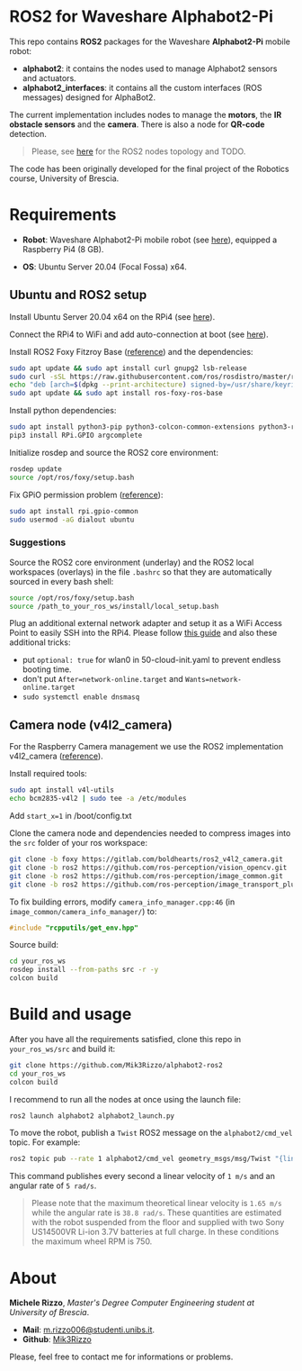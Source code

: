 # ROS2 for Waveshare Alphabot2-Pi

This repo contains **ROS2** packages for the Waveshare **Alphabot2-Pi** mobile robot:
- **alphabot2**: it contains the nodes used to manage Alphabot2 sensors and actuators.
- **alphabot2_interfaces**: it contains all the custom interfaces (ROS messages) designed for AlphaBot2.

The current implementation includes nodes to manage the **motors**, the **IR obstacle sensors** and the **camera**. 
There is also a node for **QR-code** detection.

> Please, see [here](ros2-topology.md) for the ROS2 nodes topology and TODO.

The code has been originally developed for the final project of the Robotics course, University of Brescia.


# Requirements

- **Robot**: Waveshare Alphabot2-Pi mobile robot (see [here](https://www.waveshare.com/wiki/AlphaBot2-Pi)), equipped 
a Raspberry Pi4 (8 GB).

- **OS**: Ubuntu Server 20.04 (Focal Fossa) x64.


## Ubuntu and ROS2 setup

Install Ubuntu Server 20.04 x64 on the RPi4 (see [here](https://ubuntu.com/download/raspberry-pi)).

Connect the RPi4 to WiFi and add auto-connection at boot (see [here](https://www.linuxbabe.com/ubuntu/connect-to-wi-fi-from-terminal-on-ubuntu-18-04-19-04-with-wpa-supplicant)).

Install ROS2 Foxy Fitzroy Base ([reference](https://docs.ros.org/en/foxy/Installation/Ubuntu-Install-Debians.html)) and 
the dependencies:
``` bash
sudo apt update && sudo apt install curl gnupg2 lsb-release
sudo curl -sSL https://raw.githubusercontent.com/ros/rosdistro/master/ros.key  -o /usr/share/keyrings/ros-archive-keyring.gpg
echo "deb [arch=$(dpkg --print-architecture) signed-by=/usr/share/keyrings/ros-archive-keyring.gpg] http://packages.ros.org/ros2/ubuntu $(source /etc/os-release && echo $UBUNTU_CODENAME) main" | sudo tee /etc/apt/sources.list.d/ros2.list > /dev/null
sudo apt update && sudo apt install ros-foxy-ros-base
```

Install python dependencies:
``` bash
sudo apt install python3-pip python3-colcon-common-extensions python3-rosdep2
pip3 install RPi.GPIO argcomplete
```

Initialize rosdep and source the ROS2 core environment:
``` bash
rosdep update
source /opt/ros/foxy/setup.bash
```

Fix GPiO permission problem ([reference](https://github.com/gpiozero/gpiozero/issues/837)):
``` bash
sudo apt install rpi.gpio-common
sudo usermod -aG dialout ubuntu
```

### Suggestions

Source the ROS2 core environment (underlay) and the ROS2 local workspaces (overlays) in the file ```.bashrc``` so that
they are automatically sourced in every bash shell:
``` bash
source /opt/ros/foxy/setup.bash
source /path_to_your_ros_ws/install/local_setup.bash
```

Plug an additional external network adapter and setup it as a WiFi Access Point to easily SSH into the RPi4.
Please follow [this guide](https://gist.github.com/ExtremeGTX/ea1d1c12dde8261b263ab2fead983dc8) and also these additional tricks:
- put ```optional: true``` for wlan0 in 50-cloud-init.yaml to prevent endless booting time.
- don't put ```After=network-online.target``` and ```Wants=network-online.target```
- ```sudo systemctl enable dnsmasq```


## Camera node (v4l2_camera)

For the Raspberry Camera management we use the ROS2 implementation v4l2_camera ([reference](https://index.ros.org/r/v4l2_camera/)).

Install required tools:

``` bash
sudo apt install v4l-utils
echo bcm2835-v4l2 | sudo tee -a /etc/modules
```

Add ```start_x=1``` in /boot/config.txt

Clone the camera node and dependencies needed to compress images into the ```src``` folder of your ros workspace:
``` bash
git clone -b foxy https://gitlab.com/boldhearts/ros2_v4l2_camera.git
git clone -b ros2 https://github.com/ros-perception/vision_opencv.git
git clone -b ros2 https://github.com/ros-perception/image_common.git                  
git clone -b ros2 https://github.com/ros-perception/image_transport_plugins.git 
```

To fix building errors, modify ```camera_info_manager.cpp:46``` (in ```image_common/camera_info_manager/```) to:
``` cpp
#include "rcpputils/get_env.hpp"
```

Source build:
``` bash
cd your_ros_ws
rosdep install --from-paths src -r -y
colcon build
```


# Build and usage

After you have all the requirements satisfied, clone this repo in ```your_ros_ws/src``` and build it:
``` bash
git clone https://github.com/Mik3Rizzo/alphabot2-ros2
cd your_ros_ws
colcon build
```

I recommend to run all the nodes at once using the launch file:
``` bash
ros2 launch alphabot2 alphabot2_launch.py
```

To move the robot, publish a ```Twist``` ROS2 message on the ```alphabot2/cmd_vel``` topic. For example:
``` bash
ros2 topic pub --rate 1 alphabot2/cmd_vel geometry_msgs/msg/Twist "{linear: {x: 1.0, y: 0.0, z: 0.0}, angular: {x: 0.0, y: 0.0, z: 5.0}}"
```

This command publishes every second a linear velocity of ```1 m/s``` and an angular rate of ```5 rad/s```.
> Please note that the maximum theoretical linear velocity is ```1.65 m/s``` while the angular rate is ```38.8 rad/s```.
These quantities are estimated with the robot suspended from the floor and supplied with two Sony US14500VR Li-ion 3.7V 
batteries at full charge. In these conditions the maximum wheel RPM is 750.

# About
**Michele Rizzo**, *Master's Degree Computer Engineering student at University of Brescia*.
- **Mail**: [m.rizzo006@studenti.unibs.it](mailto:m.rizzo006@studenti.unibs.it).
- **Github**: [Mik3Rizzo](https://github.com/Mik3Rizzo/)

Please, feel free to contact me for informations or problems.



